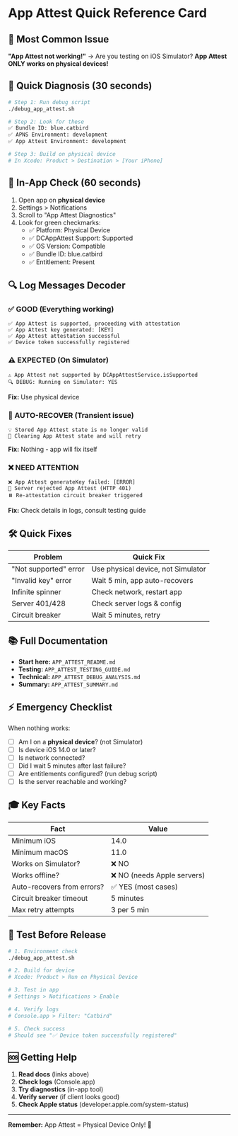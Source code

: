 # App Attest Quick Reference Card

## 🚨 Most Common Issue
**"App Attest not working!"**
→ Are you testing on iOS Simulator? **App Attest ONLY works on physical devices!**

## 🎯 Quick Diagnosis (30 seconds)

```bash
# Step 1: Run debug script
./debug_app_attest.sh

# Step 2: Look for these
✅ Bundle ID: blue.catbird
✅ APNS Environment: development
✅ App Attest Environment: development

# Step 3: Build on physical device
# In Xcode: Product > Destination > [Your iPhone]
```

## 📱 In-App Check (60 seconds)

1. Open app on **physical device**
2. Settings > Notifications
3. Scroll to "App Attest Diagnostics"
4. Look for green checkmarks:
   - ✅ Platform: Physical Device
   - ✅ DCAppAttest Support: Supported
   - ✅ OS Version: Compatible
   - ✅ Bundle ID: blue.catbird
   - ✅ Entitlement: Present

## 🔍 Log Messages Decoder

### ✅ GOOD (Everything working)
```
✅ App Attest is supported, proceeding with attestation
✅ App Attest key generated: [KEY]
✅ App Attest attestation successful
✅ Device token successfully registered
```

### ⚠️ EXPECTED (On Simulator)
```
⚠️ App Attest not supported by DCAppAttestService.isSupported
🔍 DEBUG: Running on Simulator: YES
```
**Fix:** Use physical device

### 🔁 AUTO-RECOVER (Transient issue)
```
💡 Stored App Attest state is no longer valid
🔁 Clearing App Attest state and will retry
```
**Fix:** Nothing - app will fix itself

### ❌ NEED ATTENTION
```
❌ App Attest generateKey failed: [ERROR]
🔐 Server rejected App Attest (HTTP 401)
⏸️ Re-attestation circuit breaker triggered
```
**Fix:** Check details in logs, consult testing guide

## 🛠 Quick Fixes

| Problem | Quick Fix |
|---------|-----------|
| "Not supported" error | Use physical device, not Simulator |
| "Invalid key" error | Wait 5 min, app auto-recovers |
| Infinite spinner | Check network, restart app |
| Server 401/428 | Check server logs & config |
| Circuit breaker | Wait 5 minutes, retry |

## 📚 Full Documentation

- **Start here:** `APP_ATTEST_README.md`
- **Testing:** `APP_ATTEST_TESTING_GUIDE.md`
- **Technical:** `APP_ATTEST_DEBUG_ANALYSIS.md`
- **Summary:** `APP_ATTEST_SUMMARY.md`

## ⚡ Emergency Checklist

When nothing works:
- [ ] Am I on a **physical device**? (not Simulator)
- [ ] Is device iOS 14.0 or later?
- [ ] Is network connected?
- [ ] Did I wait 5 minutes after last failure?
- [ ] Are entitlements configured? (run debug script)
- [ ] Is the server reachable and working?

## 🎓 Key Facts

| Fact | Value |
|------|-------|
| Minimum iOS | 14.0 |
| Minimum macOS | 11.0 |
| Works on Simulator? | ❌ NO |
| Works offline? | ❌ NO (needs Apple servers) |
| Auto-recovers from errors? | ✅ YES (most cases) |
| Circuit breaker timeout | 5 minutes |
| Max retry attempts | 3 per 5 min |

## 🧪 Test Before Release

```bash
# 1. Environment check
./debug_app_attest.sh

# 2. Build for device
# Xcode: Product > Run on Physical Device

# 3. Test in app
# Settings > Notifications > Enable

# 4. Verify logs
# Console.app > Filter: "Catbird"

# 5. Check success
# Should see "✅ Device token successfully registered"
```

## 🆘 Getting Help

1. **Read docs** (links above)
2. **Check logs** (Console.app)
3. **Try diagnostics** (in-app tool)
4. **Verify server** (if client looks good)
5. **Check Apple status** (developer.apple.com/system-status)

---
**Remember:** App Attest = Physical Device Only! 📱
